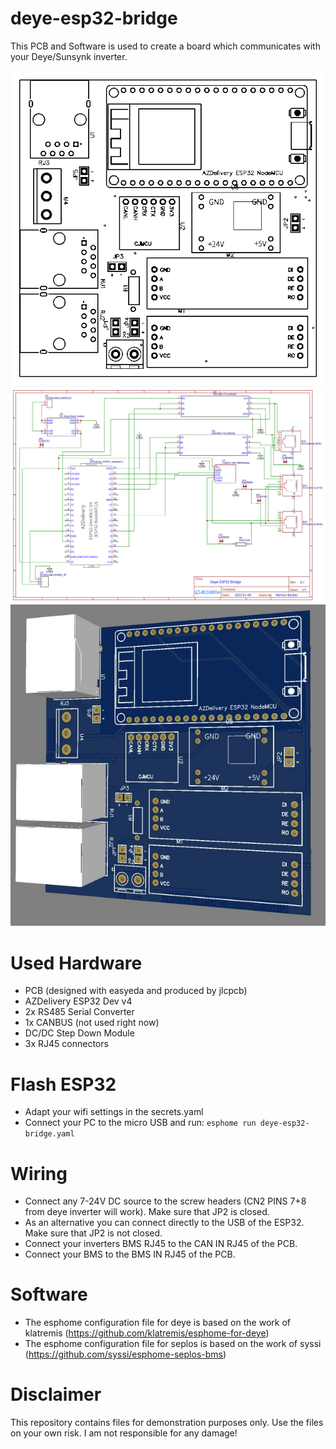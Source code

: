 # deye-esp32-bridge

This PCB and Software is used to create a board which communicates with your Deye/Sunsynk inverter.

<img src="img/board.svg">
<img src="img/schematic.svg">
<img src="img/3d.jpg">

# Used Hardware
 - PCB (designed with easyeda and produced by jlcpcb)
 - AZDelivery ESP32 Dev v4
 - 2x RS485 Serial Converter
 - 1x CANBUS (not used right now)
 - DC/DC Step Down Module
 - 3x RJ45 connectors

# Flash ESP32
 - Adapt your wifi settings in the secrets.yaml
 - Connect your PC to the micro USB and run: ```esphome run deye-esp32-bridge.yaml```

# Wiring
 - Connect any 7-24V DC source to the screw headers (CN2 PINS 7+8 from deye inverter will work). Make sure that JP2 is closed.
 - As an alternative you can connect directly to the USB of the ESP32. Make sure that JP2 is not closed.
 - Connect your inverters BMS RJ45 to the CAN IN RJ45 of the PCB.
 - Connect your BMS to the BMS IN RJ45 of the PCB.
 
# Software
 - The esphome configuration file for deye is based on the work of klatremis (https://github.com/klatremis/esphome-for-deye)
 - The esphome configuration file for seplos is based on the work of syssi (https://github.com/syssi/esphome-seplos-bms)
 
# Disclaimer

This repository contains files for demonstration purposes only. Use the files on your own risk. I am not responsible for any damage!


